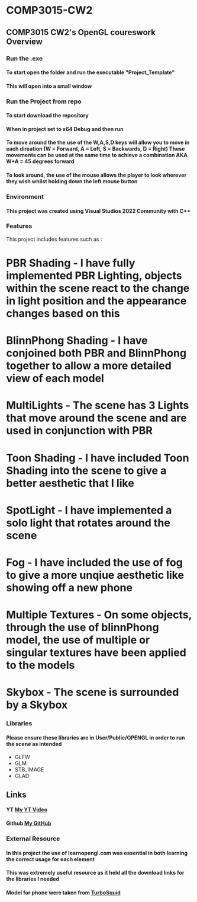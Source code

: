 # COMP3015-CW2
## COMP3015 CW2's OpenGL coureswork Overview

### Run the .exe
#### To start open the folder and run the executable "Project_Template"
#### This will open into a small window

### Run the Project from repo
#### To start download the repository
#### When in project set to x64 Debug and then run

#### To move around the the use of the W,A,S,D keys will allow you to move in each direation (W = Forward, A = Left, S = Backwards, D = Right) These movements can be used at the same time to achieve a combination AKA W+A = 45 degrees forward
#### To look around, the use of the mouse allows the player to look wherever they wish whilst holding down the left mouse button

### Environment
#### This project was created using Visual Studios 2022 Community with C++

### Features 

This project includes features such as :
# PBR Shading - I have fully implemented PBR Lighting, objects within the scene react to the change in light position and the appearance changes based on this
# BlinnPhong Shading - I have conjoined both PBR and BlinnPhong together to allow a more detailed view of each model
# MultiLights - The scene has 3 Lights that move around the scene and are used in conjunction with PBR
# Toon Shading - I have included Toon Shading into the scene to give a better aesthetic that I like
# SpotLight - I have implemented a solo light that rotates around the scene
# Fog - I have included the use of fog to give a more unqiue aesthetic like showing off a new phone
# Multiple Textures - On some objects, through the use of blinnPhong model, the use of multiple or singular textures have been applied to the models
# Skybox - The scene is surrounded by a Skybox

### Libraries
#### Please ensure these libraries are in User/Public/OPENGL  in order to run the scene as intended

 - GLFW
 - GLM
 - STB_IMAGE
 - GLAD

## Links

#### YT [My YT Video](https://youtu.be/XHazw_7xqEk)
#### Github [My GitHub](https://github.com/WillSplaine/COMP3015-CW2WS)
### External Resource

#### In this project the use of learnopengl.com was essential in both learning the correct usage for each element 
#### This was extremely useful resource as it held all the download links for the libraries I needed

#### Model for phone were taken from [TurboSquid](https://www.turbosquid.com/3d-models/iphone13-1942592)

